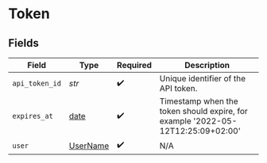 # Token


## Fields

| Field                                                                           | Type                                                                            | Required                                                                        | Description                                                                     |
| ------------------------------------------------------------------------------- | ------------------------------------------------------------------------------- | ------------------------------------------------------------------------------- | ------------------------------------------------------------------------------- |
| `api_token_id`                                                                  | *str*                                                                           | :heavy_check_mark:                                                              | Unique identifier of the API token.                                             |
| `expires_at`                                                                    | [date](https://docs.python.org/3/library/datetime.html#date-objects)            | :heavy_check_mark:                                                              | Timestamp when the token should expire, for example '2022-05-12T12:25:09+02:00' |
| `user`                                                                          | [UserName](../../models/shared/username.md)                                     | :heavy_check_mark:                                                              | N/A                                                                             |